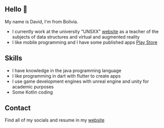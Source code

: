 ## Hello 👋

My name is David, I'm from Bolivia.

* I currently work at the university "UNSXX" [website](http://unsxx.edu.bo/) as a teacher of the subjects of data structures and virtual and augmented reality
* I like mobile programming and I have some published apps [Play Store](https://play.google.com/store/search?q=developerstark&c=apps)

## Skills

* I have knowledge in the java programming language
* I like programming in dart with flutter to create apps 
* I use game development engines with unreal engine and unity for academic purposes
* Some Kotlin coding

## Contact

Find all of my socials and resume in my [website](https://davidcv.es)
